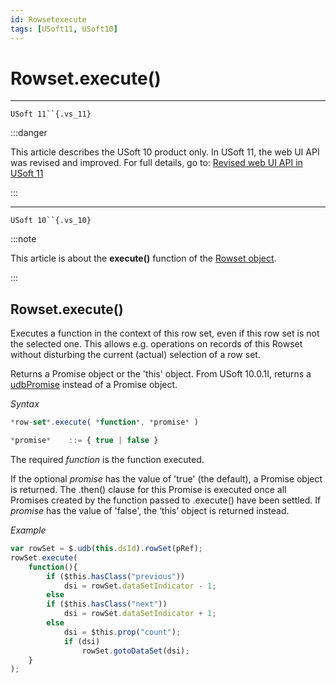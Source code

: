 ```yaml
---
id: Rowsetexecute
tags: [USoft11, USoft10]
---
```

# Rowset.execute()



----

`USoft 11``{.vs_11}`


:::danger

This article describes the USoft 10 product only.
In USoft 11, the web UI API was revised and improved. For full details, go to:
[Revised web UI API in USoft 11](/docs/Web_and_app_UIs/UDB_udb/Revised_web_UI_API_in_USoft_11.md)

:::

----

`USoft 10``{.vs_10}`


:::note

This article is about the **execute()** function of the [Rowset object](/docs/Web_and_app_UIs/UDB_Rowset/UDB_Rowset_object.md).

:::

## **Rowset.execute()**

Executes a function in the context of this row set, even if this row set is not the selected one. This allows e.g. operations on records of this Rowset without disturbing the current (actual) selection of a row set.

Returns a Promise object or the 'this' object. From USoft 10.0.1I, returns a [udbPromise](/docs/Web_and_app_UIs/JavaScript/Promises_for_asynchronous_Javascript.md) instead of a Promise object.

*Syntax*

```js
*row-set*.execute( *function*, *promise* )

*promise*    ::= { true | false }
```

The required *function* is the function executed.

If the optional *promise* has the value of 'true' (the default), a Promise object is returned. The .then() clause for this Promise is executed once all Promises created by the function passed to .execute() have been settled. If *promise* has the value of 'false', the ‘this’ object is returned instead.

*Example*

```js
var rowSet = $.udb(this.dsId).rowSet(pRef);
rowSet.execute(
    function(){
        if ($this.hasClass("previous"))
            dsi = rowSet.dataSetIndicator - 1;
        else
        if ($this.hasClass("next"))
            dsi = rowSet.dataSetIndicator + 1;
        else
            dsi = $this.prop("count");
            if (dsi)
                rowSet.gotoDataSet(dsi);
    }
);
```

 